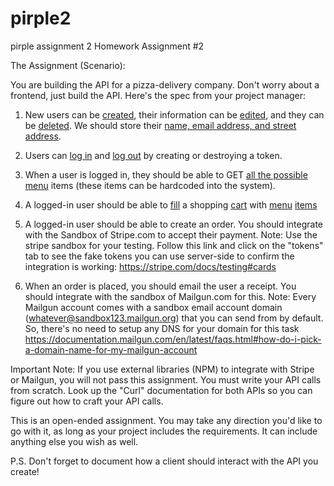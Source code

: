 # pirple2
pirple assignment 2
Homework Assignment #2

The Assignment (Scenario):

You are building the API for a pizza-delivery company. Don't worry about a frontend, just build the API. Here's the spec from your project manager: 

1. New users can be [created](lib/handlers/README.md#sign-up), their information can be [edited](lib/handlers/README.md#update-user-details), and they can be [deleted](lib/handlers/README.md#delete-user). We should store their [name, email address, and street address](lib/handlers/README.md#api-validation-rules).

2. Users can [log in](lib/handlers/README.md#sign-in) and [log out](lib/handlers/README.md#sign-out) by creating or destroying a token.

3. When a user is logged in, they should be able to GET [all the possible menu](lib/handlers/README.md#get-menu-items) items (these items can be hardcoded into the system). 

4. A logged-in user should be able to [fill](lib/handlers/README.md#add-menu-item-to-shopping-cart) a shopping [cart](lib/handlers/README.md#update-quantity-of-items-in-shopping-cart) with [menu](lib/handlers/README.md#get-menu-item) [items](lib/handlers/README.md#filter-menu-items)

5. A logged-in user should be able to create an order. You should integrate with the Sandbox of Stripe.com to accept their payment. Note: Use the stripe sandbox for your testing. Follow this link and click on the "tokens" tab to see the fake tokens you can use server-side to confirm the integration is working: https://stripe.com/docs/testing#cards

6. When an order is placed, you should email the user a receipt. You should integrate with the sandbox of Mailgun.com for this. Note: Every Mailgun account comes with a sandbox email account domain (whatever@sandbox123.mailgun.org) that you can send from by default. So, there's no need to setup any DNS for your domain for this task https://documentation.mailgun.com/en/latest/faqs.html#how-do-i-pick-a-domain-name-for-my-mailgun-account

Important Note: If you use external libraries (NPM) to integrate with Stripe or Mailgun, you will not pass this assignment. You must write your API calls from scratch. Look up the "Curl" documentation for both APIs so you can figure out how to craft your API calls. 

This is an open-ended assignment. You may take any direction you'd like to go with it, as long as your project includes the requirements. It can include anything else you wish as well. 

P.S. Don't forget to document how a client should interact with the API you create!
